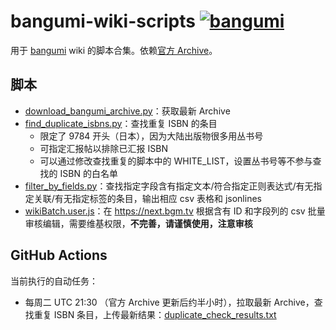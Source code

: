 # bangumi-wiki-scripts [![bangumi](http://bgm.tv/img/ico/bgm80-15.png)](http://bgm.tv)

用于 [bangumi](https://bgm.tv) wiki 的脚本合集。依赖[官方 Archive](https://github.com/bangumi/Archive)。

## 脚本

- [download_bangumi_archive.py](https://github.com/inchei/bangumi-wiki-scripts/blob/main/download_bangumi_archive.py)：获取最新 Archive
- [find_duplicate_isbns.py](https://github.com/inchei/bangumi-wiki-scripts/blob/main/find_duplicate_isbns.py)：查找重复 ISBN 的条目
  - 限定了 9784 开头（日本），因为大陆出版物很多用丛书号
  - 可指定汇报帖以排除已汇报 ISBN
  - 可以通过修改查找重复的脚本中的 WHITE_LIST，设置丛书号等不参与查找的 ISBN 的白名单
- [filter_by_fields.py](https://github.com/inchei/bangumi-wiki-scripts/blob/main/filter_by_fields.py)：查找指定字段含有指定文本/符合指定正则表达式/有无指定关联/有无指定标签的条目，输出相应 csv 表格和 jsonlines
- [wikiBatch.user.js](https://github.com/inchei/bangumi-wiki-scripts/blob/main/wikiBatch.user.js)：在 https://next.bgm.tv 根据含有 ID 和字段列的 csv 批量审核编辑，需要维基权限，**不完善，请谨慎使用，注意审核**

## GitHub Actions
当前执行的自动任务：
- 每周二 UTC 21:30 （官方 Archive 更新后约半小时），拉取最新 Archive，查找重复 ISBN 条目，上传最新结果：[duplicate_check_results.txt](https://raw.githubusercontent.com/inchei/bangumi-wiki-scripts/refs/heads/main/duplicate_check_results.txt)
